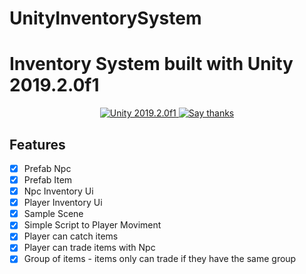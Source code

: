 # UnityInventorySystem

<h1>Inventory System built with Unity 2019.2.0f1</h1>

<p align="center">
  <a href="https://store.unity.com/download-nuo">
    <img src="https://img.shields.io/badge/unity-2019.2.0f1-green" alt="Unity 2019.2.0f1">
  </a>
  <a href="https://github.com/EvertonBorges/UnityInventorySystem/stargazers">
    <img src="https://img.shields.io/badge/Say%20Thanks-👍-1EAEDB.svg" alt="Say thanks">
  </a>
</p>

## Features

- [x] Prefab Npc
- [x] Prefab Item
- [x] Npc Inventory Ui
- [x] Player Inventory Ui
- [x] Sample Scene
- [x] Simple Script to Player Moviment
- [x] Player can catch items
- [x] Player can trade items with Npc
- [x] Group of items - items only can trade if they have the same group
